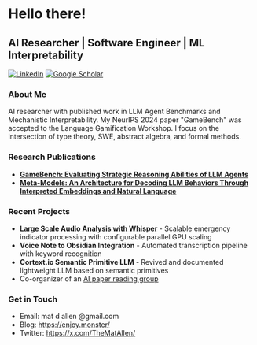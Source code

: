 # Hello there!


## AI Researcher | Software Engineer | ML Interpretability

[![LinkedIn](https://img.shields.io/badge/LinkedIn-Connect-blue?style=flat-square&logo=linkedin)](https://www.linkedin.com/in/mat-allen-2bbb251b1/)
[![Google Scholar](https://img.shields.io/badge/Google%20Scholar-Profile-blue?style=flat-square&logo=google-scholar)](https://scholar.google.com/citations?hl=en&user=k0UGdtsAAAAJ)

### About Me

AI researcher with published work in LLM Agent Benchmarks and Mechanistic Interpretability. My NeurIPS 2024 paper "GameBench" was accepted to the Language Gamification Workshop. I focus on the intersection of type theory, SWE, abstract algebra, and formal methods.

### Research Publications

- **[GameBench: Evaluating Strategic Reasoning Abilities of LLM Agents](https://arxiv.org/abs/2406.06613)**
- **[Meta-Models: An Architecture for Decoding LLM Behaviors Through Interpreted Embeddings and Natural Language](https://arxiv.org/abs/2410.02472)**

### Recent Projects

- **[Large Scale Audio Analysis with Whisper](https://github.com/doomdagadiggiedahdah/copterSpotWhisper)** - Scalable emergency indicator processing with configurable parallel GPU scaling
- **Voice Note to Obsidian Integration** - Automated transcription pipeline with keyword recognition
- **Cortext.io Semantic Primitive LLM** - Revived and documented lightweight LLM based on semantic primitives
- Co-organizer of an [AI paper reading group](https://noisebridgeai.xyz/)

### Get in Touch

- Email: mat d allen @gmail.com
- Blog: https://enjoy.monster/
- Twitter: https://x.com/TheMatAllen/
